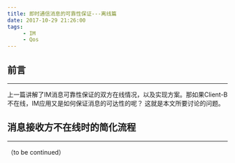```yaml
---
title: 即时通信消息的可靠性保证---离线篇
date: 2017-10-29 21:26:00
tags:
     - IM
     - Qos
---
```


## 前言
---

上一篇讲解了IM消息可靠性保证的双方在线情况，以及实现方案。那如果Client-B不在线，IM应用又是如何保证消息的可达性的呢？ 这就是本文所要讨论的问题。

## 消息接收方不在线时的简化流程
---

（to be continued）